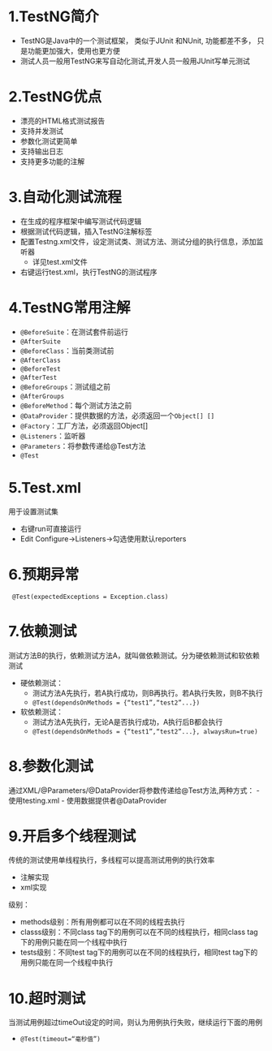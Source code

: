 # 1.TestNG简介
- TestNG是Java中的一个测试框架， 类似于JUnit 和NUnit,   功能都差不多， 只是功能更加强大，使用也更方便
- 测试人员一般用TestNG来写自动化测试,开发人员一般用JUnit写单元测试

# 2.TestNG优点
- 漂亮的HTML格式测试报告
- 支持并发测试
- 参数化测试更简单
- 支持输出日志
- 支持更多功能的注解

# 3.自动化测试流程
- 在生成的程序框架中编写测试代码逻辑
- 根据测试代码逻辑，插入TestNG注解标签
- 配置Testng.xml文件，设定测试类、测试方法、测试分组的执行信息，添加监听器
    - 详见test.xml文件
- 右键运行test.xml，执行TestNG的测试程序

# 4.TestNG常用注解
- `@BeforeSuite`：在测试套件前运行
- `@AfterSuite`
- `@BeforeClass`：当前类测试前
- `@AfterClass`
- `@BeforeTest`
- `@AfterTest`
- `@BeforeGroups`：测试组之前
- `@AfterGroups`
- `@BeforeMethod`：每个测试方法之前
- `@DataProvider`：提供数据的方法，必须返回一个`Object[] []`
- `@Factory`：工厂方法，必须返回Object[]
- `@Listeners`：监听器
- `@Parameters`：将参数传递给@Test方法
- `@Test`

# 5.Test.xml
用于设置测试集
- 右键run可直接运行
- Edit Configure->Listeners->勾选使用默认reporters

# 6.预期异常
` @Test(expectedExceptions = Exception.class)`

# 7.依赖测试
测试方法B的执行，依赖测试方法A，就叫做依赖测试。分为硬依赖测试和软依赖测试
- 硬依赖测试：
    - 测试方法A先执行，若A执行成功，则B再执行。若A执行失败，则B不执行
    - `@Test(dependsOnMethods = {“test1”,“test2”...})`
- 软依赖测试：
    - 测试方法A先执行，无论A是否执行成功，A执行后B都会执行
    - `@Test(dependsOnMethods = {“test1”,“test2”...}, alwaysRun=true)`

# 8.参数化测试
通过XML/@Parameters/@DataProvider将参数传递给@Test方法,两种方式：
    - 使用testing.xml
    - 使用数据提供者@DataProvider

# 9.开启多个线程测试
传统的测试使用单线程执行，多线程可以提高测试用例的执行效率
- 注解实现
- xml实现

级别：
- methods级别：所有用例都可以在不同的线程去执行
- classs级别：不同class tag下的用例可以在不同的线程执行，相同class tag下的用例只能在同一个线程中执行
- tests级别：不同test tag下的用例可以在不同的线程执行，相同test tag下的用例只能在同一个线程中执行

# 10.超时测试
当测试用例超过timeOut设定的时间，则认为用例执行失败，继续运行下面的用例
- `@Test(timeout=“毫秒值”)`